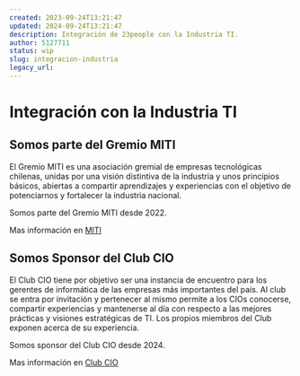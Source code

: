 ```yaml
---
created: 2023-09-24T13:21:47
updated: 2024-09-24T13:21:47
description: Integración de 23people con la Industria TI.
author: 5127711
status: wip
slug: integracion-industria
legacy_url: 
---
```


# Integración con la Industria TI

## Somos parte del Gremio MITI

El Gremio MITI es una asociación gremial de empresas tecnológicas chilenas, unidas por una visión distintiva de la industria y unos principios básicos, abiertas a compartir aprendizajes y experiencias con el objetivo de potenciarnos y fortalecer la industria nacional.

Somos parte del Gremio MITI desde 2022.

Mas información en [MITI](https://www.miti.cl/)

## Somos Sponsor del Club CIO

El Club CIO tiene por objetivo ser una instancia de encuentro para los gerentes de informática de las empresas más importantes del país. Al club se entra por invitación y pertenecer al mismo permite a los CIOs conocerse, compartir experiencias y mantenerse al día con respecto a las mejores prácticas y visiones estratégicas de TI. Los propios miembros del Club exponen acerca de su experiencia.

Somos sponsor del Club CIO desde 2024.

Mas información en [Club CIO](https://cetiuc.com/index.php/club-cio/)
